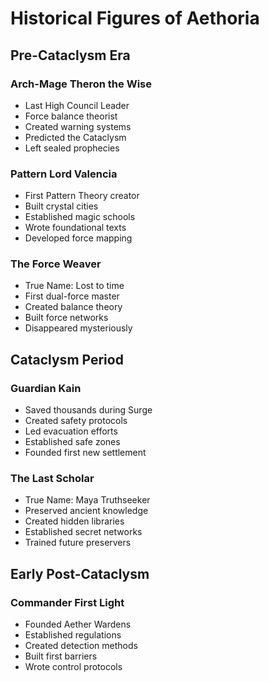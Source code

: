# Historical Figures of Aethoria

## Pre-Cataclysm Era

### Arch-Mage Theron the Wise
- Last High Council Leader
- Force balance theorist
- Created warning systems
- Predicted the Cataclysm
- Left sealed prophecies

### Pattern Lord Valencia
- First Pattern Theory creator
- Built crystal cities
- Established magic schools
- Wrote foundational texts
- Developed force mapping

### The Force Weaver
- True Name: Lost to time
- First dual-force master
- Created balance theory
- Built force networks
- Disappeared mysteriously

## Cataclysm Period

### Guardian Kain
- Saved thousands during Surge
- Created safety protocols
- Led evacuation efforts
- Established safe zones
- Founded first new settlement

### The Last Scholar
- True Name: Maya Truthseeker
- Preserved ancient knowledge
- Created hidden libraries
- Established secret networks
- Trained future preservers

## Early Post-Cataclysm

### Commander First Light
- Founded Aether Wardens
- Established regulations
- Created detection methods
- Built first barriers
- Wrote control protocols
